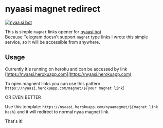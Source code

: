 # nyaasi magnet redirect

[![nyaa.si bot](https://img.shields.io/badge/nyaa.si-bot-blue.svg)](https://github.com/ejnshtein/nyaasi-bot)

This is simple `magnet` links opener for [nyaasi bot](https://github.com/ejnshtein/nyaasi-bot)  
Because [Telegram](https:/telegram.org) doesn't support `magnet` type links I wrote this simple service, so it will be accessible from anywhere.

## Usage

Currently it's running on heroku and can be accessed by link [https://nyaasi.herokuapp.com](https://nyaasi.herokuapp.com)  

To open magnent links you can use this pattern: `https://nyaasi.herokuapp.com/magnet/${your magnet link}`  

OR EVEN BETTER  

Use this template: `https://nyaasi.herokuapp.com/nyaamagnet/${magnet link hash}` and it will redirect to normal nyaa magnet link.

That's it!
